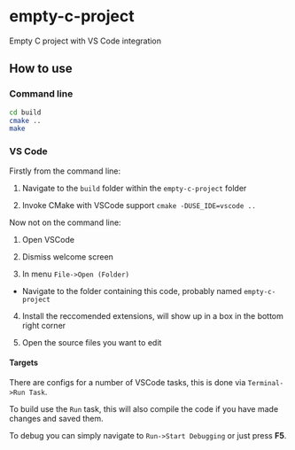 # empty-c-project
Empty C project with VS Code integration

## How to use

### Command line

``` bash
cd build
cmake ..
make
```

### VS Code

Firstly from the command line:

1. Navigate to the `build` folder within the `empty-c-project` folder

2. Invoke CMake with VSCode support `cmake -DUSE_IDE=vscode ..`

Now not on the command line:

1. Open VSCode

2. Dismiss welcome screen

3. In menu `File->Open (Folder)`
  - Navigate to the folder containing this code, probably named `empty-c-project`

4. Install the reccomended extensions, will show up in a box in the bottom right corner

5. Open the source files you want to edit

#### Targets

There are configs for a number of VSCode tasks, this is done via `Terminal->Run Task`.

To build use the `Run` task, this will also compile the code if you have made changes and saved them.

To debug you can simply navigate to `Run->Start Debugging` or just press **F5**.
